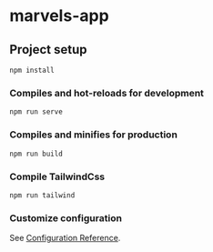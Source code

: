 # marvels-app

## Project setup

```
npm install
```

### Compiles and hot-reloads for development

```
npm run serve
```

### Compiles and minifies for production

```
npm run build
```

### Compile TailwindCss

```
npm run tailwind
```

### Customize configuration

See [Configuration Reference](https://cli.vuejs.org/config/).
